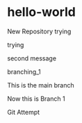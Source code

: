 # hello-world
New Repository trying

trying

second message


branching_1


This is the main branch


Now this is Branch 1

Git Attempt